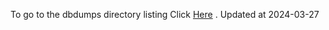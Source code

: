 To go to the dbdumps directory listing Click [Here](https://ipfs.io/ipfs/bafkreiexnlreodcappigo2pscudnb2rxfusr7tfmbyjwg6747qghzws3du) . Updated at 2024-03-27